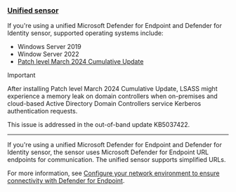 
### [Unified sensor](#unified-sensor)

If you're using a unified Microsoft Defender for Endpoint and Defender for Identity sensor, supported operating systems include:

- Windows Server 2019
- Window Server 2022
- [Patch level March 2024 Cumulative Update](https://support.microsoft.com/topic/march-12-2024-kb5035857-os-build-20348-2340-a7953024-bae2-4b1a-8fc1-74a17c68203c)

> [!IMPORTANT]
> After installing Patch level March 2024 Cumulative Update, LSASS might experience a memory leak on domain controllers when on-premises and cloud-based Active Directory Domain Controllers service Kerberos authentication requests.
>
> This issue is addressed in the out-of-band update KB5037422.

---






If you're using a unified Microsoft Defender for Endpoint and Defender for Identity sensor, the sensor uses Microsoft Defender for Endpoint URL endpoints for communication. The unified sensor supports simplified URLs.

For more information, see [Configure your network environment to ensure connectivity with Defender for Endpoint](/microsoft-365/security/defender-endpoint/configure-environment##enable-access-to-microsoft-defender-for-endpoint-service-urls-in-the-proxy-server).
